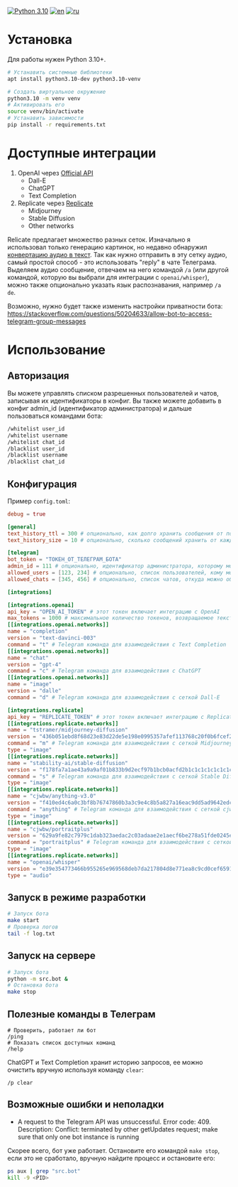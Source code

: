 [![Python 3.10](https://img.shields.io/badge/python-3.10-blue.svg)](https://www.python.org/downloads/release/python-3100/)
[![en](https://img.shields.io/badge/lang-en-red.svg)](https://github.com/desprit/tg-ai-connector/blob/master/README.md)
[![ru](https://img.shields.io/badge/lang-ru-blue.svg)](https://github.com/desprit/tg-ai-connector/blob/master/README.ru.md)

# Установка

Для работы нужен Python 3.10+.

```sh
# Устанавить системные библиотеки
apt install python3.10-dev python3.10-venv
```

```sh
# Создать виртуальное окружение
python3.10 -m venv venv
# Активировать его
source venv/bin/activate
# Устанавить зависимости
pip install -r requirements.txt
```

# Доступные интеграции

1. OpenAI через [Official API](https://beta.openai.com/docs/introduction)
   - Dall-E
   - ChatGPT
   - Text Completion
2. Replicate через [Replicate](https://replicate.com)
   - Midjourney
   - Stable Diffusion
   - Other networks

Relicate предлагает множество разных сеток. Изначально я использовал только генерацию картинок, но недавно обнаружил [конвертацию аудио в текст](https://replicate.com/openai/whisper/api). Так как нужно отправить в эту сетку аудио, самый простой способ - это использовать "reply" в чате Телеграма. Выделяем аудио сообщение, отвечаем на него командой `/a` (или другой командой, которую вы выбрали для интеграции с `openai/whisper`), можно также опционально указать язык распознавания, например `/a de`.

Возможно, нужно будет также изменить настройки приватности бота:
https://stackoverflow.com/questions/50204633/allow-bot-to-access-telegram-group-messages

# Использование

## Авторизация

Вы можете управлять списком разрешенных пользователей и чатов, записывая их идентификаторы в конфиг. Вы также можете добавить в конфиг admin_id (идентификатор администратора) и дальше пользоваться командами бота:

```sh
/whitelist user_id
/whitelist username
/whitelist chat_id
/blacklist user_id
/blacklist username
/blacklist chat_id
```

## Конфигурация

Пример `config.toml`:

```toml
debug = true

[general]
text_history_ttl = 300 # опционально, как долго хранить сообщения от пользователя, 5 минут по умолчанию
text_history_size = 10 # опционально, сколько сообщений хранить от каждого пользователя, по умолчанию 10

[telegram]
bot_token = "ТОКЕН_ОТ_ТЕЛЕГРАМ_БОТА"
admin_id = 111 # опционально, идентификатор администратора, которому можно запрещать и разрешать доступ пользователям и чатам
allowed_users = [123, 234] # опционально, список пользователей, кому можно общаться с ботом
allowed_chats = [345, 456] # опционально, список чатов, откуда можно обращаться с ботом

[integrations]

[integrations.openai]
api_key = "OPEN_AI_TOKEN" # этот токен включает интеграцию с OpenAI
max_tokens = 1000 # максимальное количество токенов, возвращаемое текстовыми моделями OpenAI, 500 по умолчанию
[[integrations.openai.networks]]
name = "completion"
version = "text-davinci-003"
command = "t" # Telegram команда для взаимодействия с Text Completion
[[integrations.openai.networks]]
name = "chat"
version = "gpt-4"
command = "c" # Telegram команда для взаимодействия с ChatGPT
[[integrations.openai.networks]]
name = "image"
version = "dalle"
command = "d" # Telegram команда для взаимодействия с сеткой Dall-E

[integrations.replicate]
api_key = "REPLICATE_TOKEN" # этот токен включает интеграцию с Replicate
[[integrations.replicate.networks]]
name = "tstramer/midjourney-diffusion"
version = "436b051ebd8f68d23e83d22de5e198e0995357afef113768c20f0b6fcef23c8b"
command = "m" # Telegram команда для взаимодействия с сеткой Midjourney
type = "image"
[[integrations.replicate.networks]]
name = "stability-ai/stable-diffusion"
version = "f178fa7a1ae43a9a9af01b833b9d2ecf97b1bcb0acfd2b1c1c1c1c1c1c1c1c1c"
command = "s" # Telegram команда для взаимодействия с сеткой Stable Diffusion
type = "image"
[[integrations.replicate.networks]]
name = "cjwbw/anything-v3.0"
version = "f410ed4c6a0c3bf8b76747860b3a3c9e4c8b5a827a16eac9dd5ad9642edce9a2"
command = "anything" # Telegram команда для взаимодействия с сеткой cjwbw/anything-v3.0
type = "image"
[[integrations.replicate.networks]]
name = "cjwbw/portraitplus"
version = "629a9fe82c7979c1dab323aedac2c03adaae2e1aecf6be278a51fde0245e20a4"
command = "portraitplus" # Telegram команда для взаимодействия с сеткой cjwbw/portraitplus
type = "image"
[[integrations.replicate.networks]]
name = "openai/whisper"
version = "e39e354773466b955265e969568deb7da217804d8e771ea8c9cd0cef6591f8bc" # Telegram команда для взаимодействия с сеткой openai/whisper для конвертации аудио в текст
type = "audio"
```

## Запуск в режиме разработки

```sh
# Запуск бота
make start
# Проверка логов
tail -f log.txt
```

## Запуск на сервере

```sh
# Запуск бота
python -m src.bot &
# Остановка бота
make stop
```

## Полезные команды в Телеграм

```
# Проверить, работает ли бот
/ping
# Показать список доступных команд
/help
```

ChatGPT и Text Completion хранит историю запросов, ее можно очистить вручную используя команду `clear`:

```
/p clear
```

## Возможные ошибки и неполадки

- A request to the Telegram API was unsuccessful. Error code: 409. Description: Conflict: terminated by other getUpdates request; make sure that only one bot instance is running

Скорее всего, бот уже работает. Остановите его командой `make stop`, если это не сработало, вручную найдите процесс и остановите его:

```sh
ps aux | grep "src.bot"
kill -9 <PID>
```
